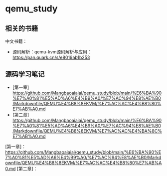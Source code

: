 # qemu_study
## 相关的书籍
中文书籍：
- 源码解析：qemu-kvm源码解析与应用：https://pan.quark.cn/s/e8019ab1b253
## 源码学习笔记
- [第一章] https://github.com/Mangbaoaiaiai/qemu_study/blob/main/%E6%BA%90%E7%A0%81%E5%AD%A6%E4%B9%A0/%E7%AC%94%E8%AE%B0/Markdownfile/QEMU%E4%B8%8EKVM/%E7%AC%AC%E4%B8%80%E7%AB%A0.md
- [第二章] https://github.com/Mangbaoaiaiai/qemu_study/blob/main/%E6%BA%90%E7%A0%81%E5%AD%A6%E4%B9%A0/%E7%AC%94%E8%AE%B0/Markdownfile/QEMU%E4%B8%8EKVM/%E7%AC%AC%E4%BA%8C%E7%AB%A0.md





[第一章]：https://github.com/Mangbaoaiaiai/qemu_study/blob/main/%E6%BA%90%E7%A0%81%E5%AD%A6%E4%B9%A0/%E7%AC%94%E8%AE%B0/Markdownfile/QEMU%E4%B8%8EKVM/%E7%AC%AC%E4%B8%80%E7%AB%A0.md
[第二章]：
